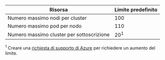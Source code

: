 | Risorsa | Limite predefinito |
| --- | :--- |
| Numero massimo nodi per cluster | 100 |
| Numero massimo pod per nodo | 110 |
| Numero massimo cluster per sottoscrizione | 20<sup>1</sup> |

<sup>1</sup> Creare una [richiesta di supporto di Azure][azure-support] per richiedere un aumento del limite.<br />

<!-- LINKS - External -->
[azure-support]: https://ms.portal.azure.com/#blade/Microsoft_Azure_Support/HelpAndSupportBlade/newsupportrequest
